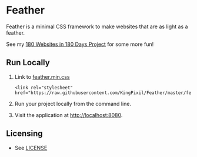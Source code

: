 # Feather
Feather is a minimal CSS framework to make websites that are as light as a feather.

See my [180 Websites in 180 Days Project](http://180io.com) for some more fun!

## Run Locally
   
1. Link to [feather.min.css](https://raw.githubusercontent.com/KingPixil/Feather/master/feather.min.css)

   ```
   <link rel="stylesheet" href="https://raw.githubusercontent.com/KingPixil/Feather/master/feather.min.css"/>
   ```
2. Run your project locally from the command line.

3. Visit the application at [http://localhost:8080](http://localhost:8080).

## Licensing

* See [LICENSE](LICENSE)
